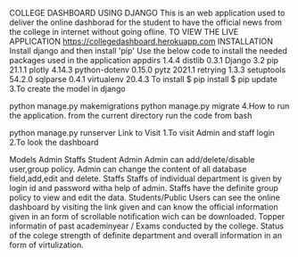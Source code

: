 COLLEGE DASHBOARD USING DJANGO
This is an web application used to deliver the online dashborad for the student to have the official news from the college in internet without going ofline.
TO VIEW THE LIVE APPLICATION https://collegedashboard.herokuapp.com
INSTALLATION
Install django and then install 'pip'
Use the below code to install the needed packages used in the application
appdirs          1.4.4
distlib          0.3.1
Django           3.2
pip              21.1.1
plotly           4.14.3
python-dotenv    0.15.0
pytz             2021.1
retrying         1.3.3
setuptools       54.2.0
sqlparse         0.4.1
virtualenv       20.4.3
To install
$ pip install
 $ pip update
3.To create the model in django

python manage.py makemigrations
python manage.py migrate
4.How to run the application. from the current directory run the code from bash

python manage.py runserver
Link to Visit
1.To visit Admin and staff login 2.To look the dashboard

Models
Admin
Staffs
Student
Admin
Admin can add/delete/disable user,group policy.
Admin can change the content of all database field,add,edit and delete.
Staffs
Staffs of individual department is given by login id and password witha help of admin.
Staffs have the definite group policy to view and edit the data.
Students/Public
Users can see the online dashboard by visiting the link given and can know the official information given in an form of scrollable notification wich can be downloaded.
Topper informatin of past academinyear / Exams conducted by the college.
Status of the colege strength of definite department and overall information in an form of virtulization.
